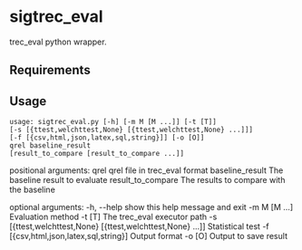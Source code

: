 # sigtrec_eval
trec_eval python wrapper.

Requirements
------------


Usage
------------
	usage: sigtrec_eval.py [-h] [-m M [M ...]] [-t [T]]
    [-s [{ttest,welchttest,None} [{ttest,welchttest,None} ...]]]
    [-f [{csv,html,json,latex,sql,string}]] [-o [O]]
    qrel baseline_result
    [result_to_compare [result_to_compare ...]]

  positional arguments:
    qrel                  qrel file in trec_eval format
    baseline_result       The baseline result to evaluate
    result_to_compare     The results to compare with the baseline

  optional arguments:
    -h, --help            show this help message and exit
    -m M [M ...]          Evaluation method
    -t [T]                The trec_eval executor path
    -s [{ttest,welchttest,None} [{ttest,welchttest,None} ...]]
                          Statistical test
    -f [{csv,html,json,latex,sql,string}]
                          Output format
    -o [O]                Output to save result
